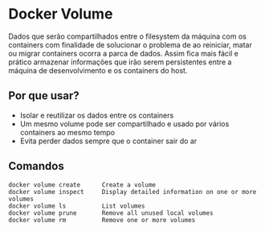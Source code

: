 # Docker Volume

Dados que serão compartilhados entre o filesystem da máquina com os containers com finalidade de solucionar o problema de ao reiniciar, matar ou migrar containers ocorra a parca de dados. Assim fica mais fácil e prático armazenar informações que irão serem persistentes entre a máquina de desenvolvimento e os containers do host.

## Por que usar?

- Isolar e reutilizar os dados entre os containers
- Um mesmo volume pode ser compartilhado e usado por vários containers ao mesmo tempo
- Evita perder dados sempre que o container sair do ar

## Comandos

```tsx
docker volume create      Create a volume
docker volume inspect     Display detailed information on one or more volumes
docker volume ls          List volumes
docker volume prune       Remove all unused local volumes
docker volume rm          Remove one or more volumes
```